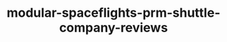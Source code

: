 ---
schema: default
title: modular-spaceflights-prm-shuttle-company-reviews
organization: ResponsibleAIML
notes: type = kedro_datasets.pandas.parquet_dataset.ParquetDataset
resources:
  - name: modular-spaceflights-prm-shuttle-company-reviews
    url: 'https://github.com/ResponsibleAIML/django-kedro/tree/main/kedro-projects/demo-project-kedro/data/03_primary/prm_shuttle_company_reviews.pq'
    format: pq
category:
  - 03-primary
maintainer: 
maintainer_email: 
project:
  - modular-spaceflights
preview: |
  <table border="1" class="dataframe">
    <thead>
      <tr style="text-align: right;">
        <th></th>
        <th>shuttle_id</th>
        <th>shuttle_location</th>
        <th>shuttle_type</th>
        <th>engine_type</th>
        <th>engine_vendor</th>
        <th>engines</th>
        <th>passenger_capacity</th>
        <th>cancellation_policy</th>
        <th>crew</th>
        <th>d_check_complete</th>
        <th>moon_clearance_complete</th>
        <th>price</th>
        <th>company_id</th>
        <th>review_scores_rating</th>
        <th>review_scores_comfort</th>
        <th>review_scores_amenities</th>
        <th>review_scores_trip</th>
        <th>review_scores_crew</th>
        <th>review_scores_location</th>
        <th>review_scores_price</th>
        <th>number_of_reviews</th>
        <th>reviews_per_month</th>
        <th>review_id</th>
        <th>company_rating</th>
        <th>company_location</th>
        <th>total_fleet_count</th>
        <th>iata_approved</th>
      </tr>
    </thead>
    <tbody>
      <tr>
        <th>0</th>
        <td>63561</td>
        <td>Niue</td>
        <td>Type V5</td>
        <td>Quantum</td>
        <td>ThetaBase Services</td>
        <td>1.0</td>
        <td>2</td>
        <td>strict</td>
        <td>1.0</td>
        <td>False</td>
        <td>False</td>
        <td>1325.0</td>
        <td>35029</td>
        <td>97</td>
        <td>10</td>
        <td>9</td>
        <td>10</td>
        <td>10</td>
        <td>9</td>
        <td>10</td>
        <td>133</td>
        <td>1.65</td>
        <td>1</td>
        <td>1.00</td>
        <td>Niue</td>
        <td>4.0</td>
        <td>False</td>
      </tr>
      <tr>
        <th>1</th>
        <td>53260</td>
        <td>Niue</td>
        <td>Type V5</td>
        <td>Quantum</td>
        <td>Banks, Wood and Phillips</td>
        <td>1.0</td>
        <td>2</td>
        <td>strict</td>
        <td>1.0</td>
        <td>False</td>
        <td>False</td>
        <td>1325.0</td>
        <td>35029</td>
        <td>98</td>
        <td>10</td>
        <td>9</td>
        <td>10</td>
        <td>10</td>
        <td>9</td>
        <td>10</td>
        <td>37</td>
        <td>0.48</td>
        <td>1354</td>
        <td>1.00</td>
        <td>Niue</td>
        <td>4.0</td>
        <td>False</td>
      </tr>
      <tr>
        <th>2</th>
        <td>51019</td>
        <td>Niue</td>
        <td>Type V5</td>
        <td>Quantum</td>
        <td>ThetaBase Services</td>
        <td>1.0</td>
        <td>2</td>
        <td>flexible</td>
        <td>1.0</td>
        <td>False</td>
        <td>False</td>
        <td>1260.0</td>
        <td>35029</td>
        <td>92</td>
        <td>10</td>
        <td>9</td>
        <td>10</td>
        <td>10</td>
        <td>9</td>
        <td>9</td>
        <td>10</td>
        <td>0.15</td>
        <td>1985</td>
        <td>1.00</td>
        <td>Niue</td>
        <td>4.0</td>
        <td>False</td>
      </tr>
      <tr>
        <th>3</th>
        <td>53898</td>
        <td>Niue</td>
        <td>Type V5</td>
        <td>Plasma</td>
        <td>ThetaBase Services</td>
        <td>3.0</td>
        <td>5</td>
        <td>strict</td>
        <td>3.0</td>
        <td>False</td>
        <td>False</td>
        <td>2196.0</td>
        <td>35029</td>
        <td>98</td>
        <td>10</td>
        <td>9</td>
        <td>10</td>
        <td>10</td>
        <td>9</td>
        <td>10</td>
        <td>11</td>
        <td>0.21</td>
        <td>4879</td>
        <td>1.00</td>
        <td>Niue</td>
        <td>4.0</td>
        <td>False</td>
      </tr>
      <tr>
        <th>4</th>
        <td>36260</td>
        <td>Anguilla</td>
        <td>Type V5</td>
        <td>Quantum</td>
        <td>ThetaBase Services</td>
        <td>1.0</td>
        <td>2</td>
        <td>strict</td>
        <td>1.0</td>
        <td>True</td>
        <td>False</td>
        <td>1780.0</td>
        <td>30292</td>
        <td>90</td>
        <td>8</td>
        <td>9</td>
        <td>10</td>
        <td>9</td>
        <td>9</td>
        <td>9</td>
        <td>3</td>
        <td>0.09</td>
        <td>2</td>
        <td>0.67</td>
        <td>Anguilla</td>
        <td>6.0</td>
        <td>False</td>
      </tr>
      <tr>
        <th>5</th>
        <td>32973</td>
        <td>Anguilla</td>
        <td>Type O3</td>
        <td>Quantum</td>
        <td>ThetaBase Services</td>
        <td>1.0</td>
        <td>3</td>
        <td>strict</td>
        <td>3.0</td>
        <td>True</td>
        <td>False</td>
        <td>1975.0</td>
        <td>30292</td>
        <td>80</td>
        <td>8</td>
        <td>6</td>
        <td>10</td>
        <td>10</td>
        <td>10</td>
        <td>8</td>
        <td>1</td>
        <td>0.21</td>
        <td>16448</td>
        <td>0.67</td>
        <td>Anguilla</td>
        <td>6.0</td>
        <td>False</td>
      </tr>
      <tr>
        <th>6</th>
        <td>5333</td>
        <td>Anguilla</td>
        <td>Type O3</td>
        <td>Quantum</td>
        <td>ThetaBase Services</td>
        <td>1.0</td>
        <td>2</td>
        <td>strict</td>
        <td>1.0</td>
        <td>True</td>
        <td>False</td>
        <td>1754.0</td>
        <td>30292</td>
        <td>60</td>
        <td>8</td>
        <td>6</td>
        <td>10</td>
        <td>10</td>
        <td>8</td>
        <td>6</td>
        <td>1</td>
        <td>0.03</td>
        <td>16449</td>
        <td>0.67</td>
        <td>Anguilla</td>
        <td>6.0</td>
        <td>False</td>
      </tr>
      <tr>
        <th>7</th>
        <td>23871</td>
        <td>Anguilla</td>
        <td>Type O3</td>
        <td>Quantum</td>
        <td>ThetaBase Services</td>
        <td>1.0</td>
        <td>1</td>
        <td>strict</td>
        <td>1.0</td>
        <td>True</td>
        <td>False</td>
        <td>1455.0</td>
        <td>30292</td>
        <td>80</td>
        <td>10</td>
        <td>10</td>
        <td>10</td>
        <td>10</td>
        <td>10</td>
        <td>10</td>
        <td>1</td>
        <td>0.37</td>
        <td>16620</td>
        <td>0.67</td>
        <td>Anguilla</td>
        <td>6.0</td>
        <td>False</td>
      </tr>
      <tr>
        <th>8</th>
        <td>57015</td>
        <td>Russian Federation</td>
        <td>Type V5</td>
        <td>Quantum</td>
        <td>ThetaBase Services</td>
        <td>1.0</td>
        <td>2</td>
        <td>moderate</td>
        <td>0.0</td>
        <td>False</td>
        <td>False</td>
        <td>1715.0</td>
        <td>19032</td>
        <td>95</td>
        <td>9</td>
        <td>10</td>
        <td>9</td>
        <td>10</td>
        <td>9</td>
        <td>9</td>
        <td>14</td>
        <td>0.14</td>
        <td>3</td>
        <td>0.67</td>
        <td>Russian Federation</td>
        <td>4.0</td>
        <td>False</td>
      </tr>
      <tr>
        <th>9</th>
        <td>19134</td>
        <td>Russian Federation</td>
        <td>Type V5</td>
        <td>Plasma</td>
        <td>ThetaBase Services</td>
        <td>1.0</td>
        <td>5</td>
        <td>moderate</td>
        <td>2.0</td>
        <td>False</td>
        <td>False</td>
        <td>2807.0</td>
        <td>19032</td>
        <td>93</td>
        <td>9</td>
        <td>9</td>
        <td>10</td>
        <td>10</td>
        <td>9</td>
        <td>9</td>
        <td>76</td>
        <td>0.85</td>
        <td>120</td>
        <td>0.67</td>
        <td>Russian Federation</td>
        <td>4.0</td>
        <td>False</td>
      </tr>
    </tbody>
  </table>
---